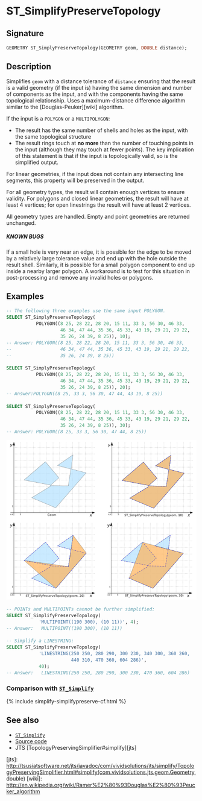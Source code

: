 # ST_SimplifyPreserveTopology

## Signature

```sql
GEOMETRY ST_SimplyPreserveTopology(GEOMETRY geom, DOUBLE distance);
```

## Description

Simplifies `geom` with a distance tolerance of `distance` ensuring
that the result is a valid geometry (if the input is) having the
same dimension and number of components as the input, and with the
components having the same topological relationship.
Uses a maximum-distance difference algorithm similar to the
[Douglas-Peuker][wiki] algorithm.

If the input is a `POLYGON` or a `MULTIPOLYGON`:

* The result has the same number of shells and holes as the input,
  with the same topological structure
* The result rings touch at **no more** than the number of touching
  points in the input (although they may touch at fewer points).
  The key implication of this statement is that if the input is
  topologically valid, so is the simplified output.

For linear geometries, if the input does not contain any
intersecting line segments, this property will be preserved in the
output.

For all geometry types, the result will contain enough vertices to
ensure validity.  For polygons and closed linear geometries, the
result will have at least 4 vertices; for open linestrings the
result will have at least 2 vertices.

All geometry types are handled.  Empty and point geometries are
returned unchanged.

<div class="note warning">
    <h5>KNOWN BUGS</h5>
    <p>If a small hole is very near an edge, it is possible for the
    edge to be moved by a relatively large tolerance value and end
    up with the hole outside the result shell.  Similarly, it is
    possible for a small polygon component to end up inside a nearby
    larger polygon.  A workaround is to test for this situation in
    post-processing and remove any invalid holes or polygons.</p>
</div>

## Examples

```sql
-- The following three examples use the same input POLYGON.
SELECT ST_SimplyPreserveTopology(
           POLYGON((8 25, 28 22, 28 20, 15 11, 33 3, 56 30, 46 33,
                    46 34, 47 44, 35 36, 45 33, 43 19, 29 21, 29 22,
                    35 26, 24 39, 8 25)), 10);
-- Answer: POLYGON((8 25, 28 22, 28 20, 15 11, 33 3, 56 30, 46 33,
--                  46 34, 47 44, 35 36, 45 33, 43 19, 29 21, 29 22,
--                  35 26, 24 39, 8 25))

SELECT ST_SimplyPreserveTopology(
           POLYGON((8 25, 28 22, 28 20, 15 11, 33 3, 56 30, 46 33,
                    46 34, 47 44, 35 36, 45 33, 43 19, 29 21, 29 22,
                    35 26, 24 39, 8 25)), 20);
-- Answer:POLYGON((8 25, 33 3, 56 30, 47 44, 43 19, 8 25))

SELECT ST_SimplyPreserveTopology(
           POLYGON((8 25, 28 22, 28 20, 15 11, 33 3, 56 30, 46 33,
                    46 34, 47 44, 35 36, 45 33, 43 19, 29 21, 29 22,
                    35 26, 24 39, 8 25)), 30);
-- Answer: POLYGON((8 25, 33 3, 56 30, 47 44, 8 25))
```

![](./ST_SimplifyPreserveTopology.png)

```sql
-- POINTs and MULTIPOINTs cannot be further simplified:
SELECT ST_SimplifyPreserveTopology(
            'MULTIPOINT((190 300), (10 11))', 4);
-- Answer:   MULTIPOINT((190 300), (10 11))

-- Simplify a LINESTRING:
SELECT ST_SimplifyPreserveTopology(
            'LINESTRING(250 250, 280 290, 300 230, 340 300, 360 260,
                        440 310, 470 360, 604 286)',
            40);
-- Answer:   LINESTRING(250 250, 280 290, 300 230, 470 360, 604 286)
```

### Comparison with [`ST_Simplify`](../ST_Simplify)

{% include simplify-simplifypreserve-cf.html %}

## See also

* [`ST_Simplify`](../ST_Simplify)
* <a href="https://github.com/orbisgis/h2gis/blob/master/h2gis-functions/src/main/java/org/h2gis/functions/spatial/generalize/ST_SimplifyPreserveTopology.java" target="_blank">Source code</a>
* JTS [TopologyPreservingSimplifier#simplify][jts]

[jts]: http://tsusiatsoftware.net/jts/javadoc/com/vividsolutions/jts/simplify/TopologyPreservingSimplifier.html#simplify(com.vividsolutions.jts.geom.Geometry, double)
[wiki]: http://en.wikipedia.org/wiki/Ramer%E2%80%93Douglas%E2%80%93Peucker_algorithm
